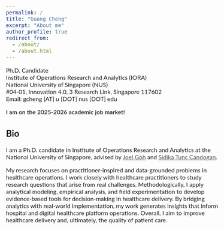 ```yaml
---
permalink: /
title: "Guang Cheng"
excerpt: "About me"
author_profile: true
redirect_from: 
  - /about/
  - /about.html
---  
```


<style>
@import url('https://fonts.googleapis.com/css2?family=Lato:ital,wght@0,100;0,300;0,400;0,700;0,900;1,100;1,300;1,400;1,700;1,900&display=swap');
</style>
<!-- <body style="font-family: sans-serif; font-size: 12pt;"> -->
<body style="font-family: Lato; font-size: 12pt;">
<!-- <body> -->

<!-- <h2 style="margin-top: 1em;">Info</h2>  -->
<p style="margin-top: 1em;">
  Ph.D. Candidate  <br>
  Institute of Operations Research and Analytics (IORA)  <br>
  National University of Singapore (NUS)   <br>
  #04-01, Innovation 4.0, 3 Research Link, Singapore 117602   <br>
  Email: gcheng [AT] u [DOT] nus [DOT] edu  <br>
</p>

<p style="font-weight: 600">I am on the 2025-2026 academic job market!</p>

<h2>Bio</h2>
<p>
I am a Ph.D. candidate in Institute of Operations Research and Analytics at the National University of Singapore, advised by <a href="https://www.joelgoh.net/" target="_blank" style="color: rgb(73, 78, 82);">Joel Goh</a> and <a href="https://www.sidikatunccandogan.com/" target="_blank" style="color: rgb(73, 78, 82)">Sidika Tunc Candogan</a>.

My research focuses on practitioner-inspired and data-grounded problems in healthcare operations. 
I work closely with healthcare practitioners to study research questions that arise from real challenges.
Methodologically, I apply analytical modeling, empirical analysis, and field experimentation to develop evidence-based tools for decision-making in healthcare delivery.
By bridging analytics with real-world implementation, my work generates insights that inform hospital and digital healthcare platform operations.
Overall, I aim to improve healthcare delivery and, ultimately, the quality of patient care. 

<!-- My research focuses on data-driven decision-making and behavioral interventions in healthcare operations and medical decision-making. I apply data analytics, econometrics analysis, and field experiments to study how healthcare policies and interventions shape both patient and provider behavior.

By bridging analytics with real-world implementation, my work provides insights that inform hospital operations and digital healthcare platforms. Through rigorous data analysis and experimentation, I aim to contribute to evidence-based decision-making in healthcare and service operations, offering practical implications for both academia and industry.

Broadly speaking, I work on practitioner-driven data-grounded problems in healthcare delivery. 
Typically, my research questions are from real challenges faced by healthcare practitioners I collaborate with. I like talking to practitioners, learning from their needs, and then thinking about how our OM researchers can help.
Methodology-wise, I combine different methods such as empirical analysis, field experimentation, and analytical modeling, but data is always at the core of my work. I like the type of work that validates the proposed strategies using real data.
Overall, my goal is to develop tools and insights to improve healthcare delivery, and ultimately and most importantly, the quality of patient care.  -->


</p>

</body>